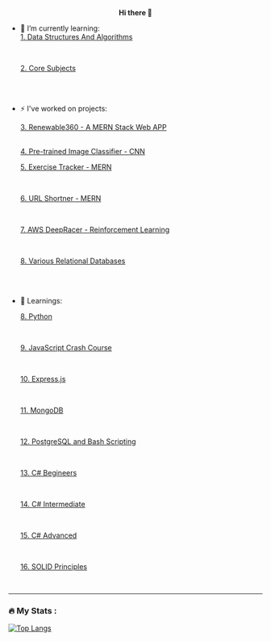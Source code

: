 <div align="center"> <b> Hi there 👋 </b> </div>

<!--
**v-i-v-e-k-01/v-i-v-e-k-01** is a ✨ _special_ ✨ repository because its `README.md` (this file) appears on your GitHub profile.

Here are some ideas to get you started:

- 🔭 I’m currently working on ...
- 🌱 I’m currently learning ...
- 👯 I’m looking to collaborate on ...
- 🤔 I’m looking for help with ...
- 💬 Ask me about ...
- 📫 How to reach me: ...
- 😄 Pronouns: ...
- ⚡ Fun fact: ...
-->

- 🌱 I’m currently learning:
  <br>
  <a href="https://github.com/v-i-v-e-k-01/DSA"> 1. Data Structures And Algorithms
  </a>
  
  <br>
  
  <a href="https://github.com/v-i-v-e-k-01/Core-Subjects-and-Guide"> 2. Core Subjects
  </a>
  
  <br>
  <br>

  
- ⚡ I've worked on projects:
  <br>
  
  <a href="https://github.com/vinayakGarudi2002/hackathon-renewable360"> 3. Renewable360 - A MERN Stack Web APP
  </a>
  
  <br>
  <a href="https://github.com/v-i-v-e-k-01/AWS-AI-ML-Course/tree/main/Project"> 4. Pre-trained Image Classifier - CNN
  </a>
  
  <br>
  
  <a href="https://github.com/v-i-v-e-k-01/boilerplate-project-exercisetracker"> 5. Exercise Tracker - MERN
  </a>
  
  <br>
  
  <a href="https://github.com/v-i-v-e-k-01/boilerplate-project-urlshortener"> 6. URL Shortner - MERN 
  </a>
  
  <br>
  
  <a href="https://github.com/v-i-v-e-k-01/DeepRacer"> 7. AWS DeepRacer - Reinforcement Learning
  </a>
  
  <br>
  
  <a href="https://github.com/v-i-v-e-k-01/relational_database_projects_freecodecamp"> 8. Various Relational Databases 
  </a>
  
  <br>
  <br>

  
- 💬 Learnings:
  <br>
  
   <a href="https://github.com/v-i-v-e-k-01/AWS-AI-ML-Course/tree/main/Complete%20Python"> 8. Python 
  </a>
  
  <br>
  
   <a href="https://github.com/v-i-v-e-k-01/JavaScript-Crash-Course"> 9. JavaScript Crash Course
  </a>
  
  <br> 
  
   <a href="https://github.com/v-i-v-e-k-01/boilerplate-express"> 10. Express.js
  </a>
  
  <br>
  
  <a href="https://github.com/v-i-v-e-k-01/boilerplate-mongomongoose"> 11. MongoDB
  </a>
  
  <br>
  
  <a href="https://github.com/v-i-v-e-k-01/relational_database_projects_freecodecamp"> 12. PostgreSQL and Bash Scripting
  </a>
  
  <br>
  
  <a href="https://github.com/v-i-v-e-k-01/csharp_begineers_udemy"> 13. C# Begineers
  </a>
  
  <br>
  
  <a href="https://github.com/v-i-v-e-k-01/csharp_intermediate_udemy"> 14. C# Intermediate
  </a>
  
  <br>
  
  <a href="https://github.com/v-i-v-e-k-01/csharp_advanced_udemy"> 15. C# Advanced
  </a>
  
  <br>

  <a href="https://github.com/v-i-v-e-k-01/SOLID_principles_udemy"> 16. SOLID Principles 
  </a>
  
  <br>


---

### :fire: My Stats :

[![Top Langs](https://github-readme-stats.vercel.app/api/top-langs/?username=v-i-v-e-k-01)](https://github.com/anuraghazra/github-readme-stats)
    
